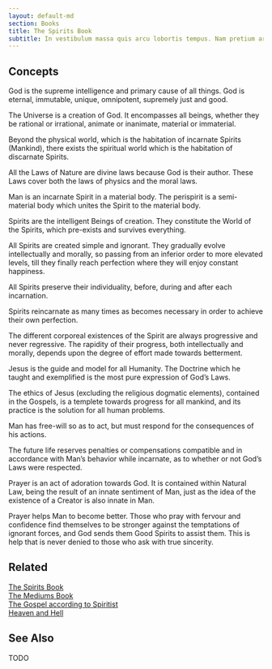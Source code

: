 ```yaml
---
layout: default-md
section: Books
title: The Spirits Book
subtitle: In vestibulum massa quis arcu lobortis tempus. Nam pretium arcu in odio vulputate luctus.
---
```


## Concepts
God is the supreme intelligence and primary cause of all things. God is eternal, immutable, unique, omnipotent, supremely just and good.

The Universe is a creation of God. It encompasses all beings, whether they be rational or irrational, animate or inanimate, material or immaterial.

Beyond the physical world, which is the habitation of incarnate Spirits (Mankind), there exists the spiritual world which is the habitation of discarnate Spirits.

All the Laws of Nature are divine laws because God is their author. These Laws cover both the laws of physics and the moral laws.

Man is an incarnate Spirit in a material body. The perispirit is a semi-material body which unites the Spirit to the material body.

Spirits are the intelligent Beings of creation. They constitute the World of the Spirits, which pre-exists and survives everything.

All Spirits are created simple and ignorant. They gradually evolve intellectually and morally, so passing from an inferior order to more elevated levels, till they finally reach perfection where they will enjoy constant happiness.

All Spirits preserve their individuality, before, during and after each incarnation.

Spirits reincarnate as many times as becomes necessary in order to achieve their own perfection.

The different corporeal existences of the Spirit are always progressive and never regressive. The rapidity of their progress, both intellectually and morally, depends upon the degree of effort made towards betterment.

Jesus is the guide and model for all Humanity. The Doctrine which he taught and exemplified is the most pure expression of God’s Laws.

The ethics of Jesus (excluding the religious dogmatic elements), contained in the Gospels, is a templete towards progress for all mankind, and its practice is the solution for all human problems.

Man has free-will so as to act, but must respond for the consequences of his actions.

The future life reserves penalties or compensations compatible and in accordance with Man’s behavior while incarnate, as to whether or not God’s Laws were respected.

Prayer is an act of adoration towards God. It is contained within Natural Law, being the result of an innate sentiment of Man, just as the idea of the existence of a Creator is also innate in Man.

Prayer helps Man to become better. Those who pray with fervour and confidence find themselves to be stronger against the temptations of ignorant forces, and God sends them Good Spirits to assist them. This is help that is never denied to those who ask with true sincerity.

## Related

[The Spirits Book]()  
[The Mediums Book]()  
[The Gospel according to Spiritist]()  
[Heaven and Hell]()  


## See Also

TODO